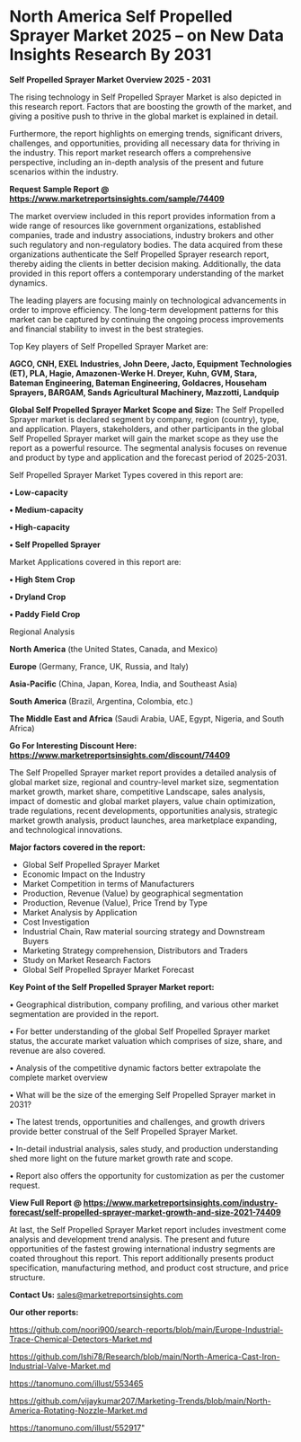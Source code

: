 # North America Self Propelled Sprayer Market 2025 – on New Data Insights Research By 2031

<Strong> Self Propelled Sprayer Market Overview 2025 - 2031</strong>

The rising technology in Self Propelled Sprayer Market is also depicted in this research report. Factors that are boosting the growth of the market, and giving a positive push to thrive in the global market is explained in detail.

Furthermore, the report highlights on emerging trends, significant drivers, challenges, and opportunities, providing all necessary data for thriving in the industry. This report market research offers a comprehensive perspective, including an in-depth analysis of the present and future scenarios within the industry.

<strong>Request Sample Report @ <a href=https://www.marketreportsinsights.com/sample/74409>https://www.marketreportsinsights.com/sample/74409</a></strong>

The market overview included in this report provides information from a wide range of resources like government organizations, established companies, trade and industry associations, industry brokers and other such regulatory and non-regulatory bodies. The data acquired from these organizations authenticate the Self Propelled Sprayer research report, thereby aiding the clients in better decision making. Additionally, the data provided in this report offers a contemporary understanding of the market dynamics.

The leading players are focusing mainly on technological advancements in order to improve efficiency. The long-term development patterns for this market can be captured by continuing the ongoing process improvements and financial stability to invest in the best strategies.

Top Key players of Self Propelled Sprayer Market are:

<strong>AGCO, CNH, EXEL Industries, John Deere, Jacto, Equipment Technologies (ET), PLA, Hagie, Amazonen-Werke H. Dreyer, Kuhn, GVM, Stara, Bateman Engineering, Bateman Engineering, Goldacres, Househam Sprayers, BARGAM, Sands Agricultural Machinery, Mazzotti, Landquip</strong>

<strong><b>Global Self Propelled Sprayer Market Scope and Size:</b></strong>
The Self Propelled Sprayer market is declared segment by company, region (country), type, and application. Players, stakeholders, and other participants in the global Self Propelled Sprayer market will gain the market scope as they use the report as a powerful resource. The segmental analysis focuses on revenue and product by type and application and the forecast period of 2025-2031.

Self Propelled Sprayer Market Types covered in this report are:

<strong>• Low-capacity

• Medium-capacity

• High-capacity

• Self Propelled Sprayer</strong>

Market Applications covered in this report are:

<strong>• High Stem Crop

• Dryland Crop

• Paddy Field Crop</strong> 

Regional Analysis

<strong>North America</strong> (the United States, Canada, and Mexico)

<strong>Europe</strong> (Germany, France, UK, Russia, and Italy)

<strong>Asia-Pacific</strong> (China, Japan, Korea, India, and Southeast Asia)

<strong>South America</strong> (Brazil, Argentina, Colombia, etc.)

<strong>The Middle East and Africa</strong> (Saudi Arabia, UAE, Egypt, Nigeria, and South Africa)

<strong>Go For Interesting Discount Here: <a href=https://www.marketreportsinsights.com/discount/74409>https://www.marketreportsinsights.com/discount/74409</a></strong>

The Self Propelled Sprayer market report provides a detailed analysis of global market size, regional and country-level market size, segmentation market growth, market share, competitive Landscape, sales analysis, impact of domestic and global market players, value chain optimization, trade regulations, recent developments, opportunities analysis, strategic market growth analysis, product launches, area marketplace expanding, and technological innovations.

<strong><b>Major factors covered in the report:</b></strong>
<ul>
  <li>Global Self Propelled Sprayer Market </li>
  <li>Economic Impact on the Industry</li>
  <li>Market Competition in terms of Manufacturers</li>
  <li>Production, Revenue (Value) by geographical segmentation</li>
  <li>Production, Revenue (Value), Price Trend by Type</li>
  <li>Market Analysis by Application</li>
  <li>Cost Investigation</li>
  <li>Industrial Chain, Raw material sourcing strategy and Downstream Buyers</li>
  <li>Marketing Strategy comprehension, Distributors and Traders</li>
  <li>Study on Market Research Factors</li>
  <li>Global Self Propelled Sprayer Market Forecast</li>
</ul>

<strong><b>Key Point of the Self Propelled Sprayer Market report:</b></strong>

• Geographical distribution, company profiling, and various other market segmentation are provided in the report.

• For better understanding of the global Self Propelled Sprayer market status, the accurate market valuation which comprises of size, share, and revenue are also covered.

• Analysis of the competitive dynamic factors better extrapolate the complete market overview

• What will be the size of the emerging Self Propelled Sprayer market in 2031?

• The latest trends, opportunities and challenges, and growth drivers provide better construal of the Self Propelled Sprayer Market.

• In-detail industrial analysis, sales study, and production understanding shed more light on the future market growth rate and scope.

• Report also offers the opportunity for customization as per the customer request.

<strong><b>View Full Report @ <a href=https://www.marketreportsinsights.com/industry-forecast/self-propelled-sprayer-market-growth-and-size-2021-74409>https://www.marketreportsinsights.com/industry-forecast/self-propelled-sprayer-market-growth-and-size-2021-74409</a></b></strong>


At last, the Self Propelled Sprayer Market report includes investment come analysis and development trend analysis. The present and future opportunities of the fastest growing international industry segments are coated throughout this report. This report additionally presents product specification, manufacturing method, and product cost structure, and price structure.

<strong>Contact Us:</strong>
sales@marketreportsinsights.com

<strong>Our other reports:</strong>

<a href=https://github.com/noori900/search-reports/blob/main/Europe-Industrial-Trace-Chemical-Detectors-Market.md>https://github.com/noori900/search-reports/blob/main/Europe-Industrial-Trace-Chemical-Detectors-Market.md</a>

<a href=https://github.com/Ishi78/Research/blob/main/North-America-Cast-Iron-Industrial-Valve-Market.md>https://github.com/Ishi78/Research/blob/main/North-America-Cast-Iron-Industrial-Valve-Market.md</a>

<a href=https://tanomuno.com/illust/553465>https://tanomuno.com/illust/553465</a>

<a href=https://github.com/vijaykumar207/Marketing-Trends/blob/main/North-America-Rotating-Nozzle-Market.md>https://github.com/vijaykumar207/Marketing-Trends/blob/main/North-America-Rotating-Nozzle-Market.md</a>

<a href=https://tanomuno.com/illust/552917>https://tanomuno.com/illust/552917</a>"
